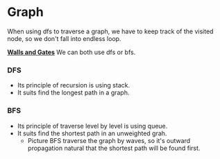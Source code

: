 # Graph

When using dfs to traverse a graph, we have to keep track of the visited node, so we don't fall into endless loop.

**[Walls and Gates](./286_walls_and_gates.py)**
We can both use dfs or bfs. 

### DFS
- Its principle of recursion is using stack. 
- It suits find the longest path in a graph.

### BFS
- Its principle of traverse level by level is using queue.
- It suits find the shortest path in an unweighted grah.
  - Picture BFS traverse the graph by waves, so it's outward propagation natural that the shortest path will be found first.